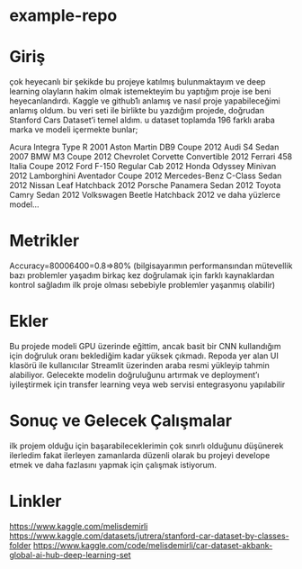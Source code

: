 # example-repo

# Giriş

 çok heyecanlı bir şekikde bu projeye katılmış bulunmaktayım ve deep learning olayların hakim olmak istemekteyim bu yaptığım proje ise beni heyecanlandırdı. Kaggle ve github1ı anlamış ve nasıl proje yapabileceğimi anlamış oldum. bu veri seti ile birlikte bu yazdığım projede, doğrudan Stanford Cars Dataset’i temel aldım.
 u dataset toplamda 196 farklı araba marka ve modeli içermekte bunlar;

Acura Integra Type R 2001
Aston Martin DB9 Coupe 2012
Audi S4 Sedan 2007
BMW M3 Coupe 2012
Chevrolet Corvette Convertible 2012
Ferrari 458 Italia Coupe 2012
Ford F-150 Regular Cab 2012
Honda Odyssey Minivan 2012
Lamborghini Aventador Coupe 2012
Mercedes-Benz C-Class Sedan 2012
Nissan Leaf Hatchback 2012
Porsche Panamera Sedan 2012
Toyota Camry Sedan 2012
Volkswagen Beetle Hatchback 2012
ve daha yüzlerce model...

# Metrikler

Accuracy=80006400​=0.8⇒80% (bilgisayarımın performansından mütevellik bazı problemler yaşadım birkaç kez doğrulamak için farklı kaynaklardan kontrol sağladım ilk proje olması sebebiyle problemler yaşanmış olabilir)


# Ekler

Bu projede modeli GPU üzerinde eğittim, ancak basit bir CNN kullandığım için doğruluk oranı beklediğim kadar yüksek çıkmadı. Repoda yer alan UI klasörü ile kullanıcılar Streamlit üzerinden araba resmi yükleyip tahmin alabiliyor. Gelecekte modelin doğruluğunu artırmak ve deployment’ı iyileştirmek için transfer learning veya web servisi entegrasyonu yapılabilir

# Sonuç ve Gelecek Çalışmalar

ilk projem olduğu için başarabileceklerimin çok sınırlı olduğunu düşünerek ilerledim fakat ilerleyen zamanlarda düzenli olarak bu projeyi develope etmek ve daha fazlasını yapmak için çalışmak istiyorum.

# Linkler

https://www.kaggle.com/melisdemirli
https://www.kaggle.com/datasets/jutrera/stanford-car-dataset-by-classes-folder
https://www.kaggle.com/code/melisdemirli/car-dataset-akbank-global-ai-hub-deep-learning-set
